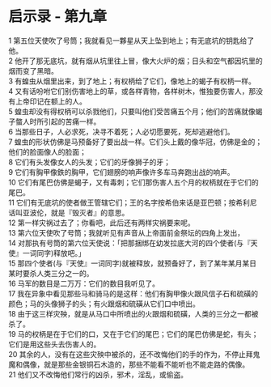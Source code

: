 # 启示录 - 第九章
  
 1 第五位天使吹了号筒；我就看见一夥星从天上坠到地上；有无底坑的钥匙给了他。  
 2 他开了那无底坑，就有烟从坑里往上冒，像大火炉的烟；日头和空气都因坑里的烟而变了黑暗。  
 3 有蝗虫从烟里出来，到了地上；有权柄给了它们，像地上的蝎子有权柄一样。  
 4 又有话吩咐它们别伤害地上的草，或各样青物，各样树木，惟独要伤害人，那没有上帝印记在额上的人。  
 5 蝗虫却没有得权柄可以杀戮他们，只要叫他们受苦痛五个月；他们的苦痛就像蝎子螫人时所引起的苦痛一样。  
 6 当那些日子，人必求死，决寻不着死；人必切愿要死，死却逃避他们。  
 7 蝗虫的形状仿佛是马预备好了要出战一样。它们头上戴的像华冠，仿佛是金的；他们的脸面像人的脸面；  
 8 它们有头发像女人的头发；它们的牙像狮子的牙；  
 9 它们有胸甲像鉄的胸甲，它们翅膀的响声像许多车马奔跑出战的响声。  
 10 它们有尾巴仿佛是蝎子，又有毒刺；它们那伤害人五个月的权柄就在于它们的尾巴。  
 11 它们有无底坑的使者做王管辖它们；王的名字按希伯来话是亚巴顿；按希利尼话叫亚波伦，就是『毁灭者』的意思。  
 12 第一样灾祸过去了；你看吧，此后还有两样灾祸要来呢。  
 13 第六位天使吹了号筒；我就听见有声音从上帝面前金祭坛的四角上发出，  
 14 对那执有号筒的第六位天使说：「把那捆绑在幼发拉底大河的四个使者(与『天使』一词同字)释放吧。」  
 15 那四个使者(与『天使』一词同字)就被释放，就预备好了，到了某年某月某日某时要杀人类三分之一的。  
 16 马军的数目是二万万：它们的数目我听见了。  
 17 我在异象中看见那些马和骑马的是这样：他们有胸甲像火跟风信子石和硫磺的颜色；马的头像狮子的头；有火跟烟和硫磺从它们口中喷出。  
 18 由于这三样灾殃，就是从马口中所喷出的火跟烟和硫磺，人类的三分之一都被杀了。  
 19 马的权柄是在于它们的口，又在于它们的尾巴；它们的尾巴仿佛是蛇，有头；它们是用这些头去伤害人的。  
 20 其余的人，没有在这些灾殃中被杀的，还不改悔他们的手的作为，不停止拜鬼魔和偶像，就是那些金银铜石木造的，那些不能看不能听也不能走路的偶像。  
 21 他们又不改悔他们常行的凶杀，邪术，淫乱，或偷盗。